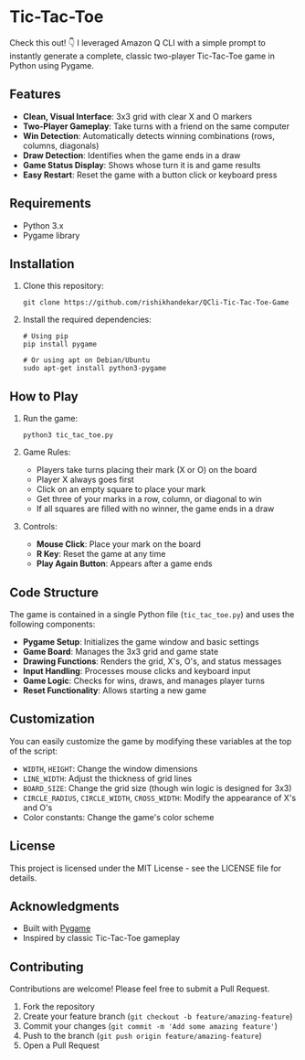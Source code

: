 # Tic-Tac-Toe

 Check this out! 👇 I leveraged Amazon Q CLI with a simple prompt to instantly generate a complete, classic two-player Tic-Tac-Toe game in Python using Pygame.

 ## Features

 - **Clean, Visual Interface**: 3x3 grid with clear X and O markers
 - **Two-Player Gameplay**: Take turns with a friend on the same computer
 - **Win Detection**: Automatically detects winning combinations (rows, columns, diagonals)
 - **Draw Detection**: Identifies when the game ends in a draw
 - **Game Status Display**: Shows whose turn it is and game results
 - **Easy Restart**: Reset the game with a button click or keyboard press

 ## Requirements

 - Python 3.x
 - Pygame library

 ## Installation

 1. Clone this repository:
    ```
    git clone https://github.com/rishikhandekar/QCli-Tic-Tac-Toe-Game
    ```

 2. Install the required dependencies:
    ```
    # Using pip
    pip install pygame

    # Or using apt on Debian/Ubuntu
    sudo apt-get install python3-pygame
    ```

 ## How to Play

 1. Run the game:
    ```
    python3 tic_tac_toe.py
    ```

 2. Game Rules:
    - Players take turns placing their mark (X or O) on the board
    - Player X always goes first
    - Click on an empty square to place your mark
    - Get three of your marks in a row, column, or diagonal to win
    - If all squares are filled with no winner, the game ends in a draw

 3. Controls:
    - **Mouse Click**: Place your mark on the board
    - **R Key**: Reset the game at any time
    - **Play Again Button**: Appears after a game ends

 ## Code Structure

 The game is contained in a single Python file (`tic_tac_toe.py`) and uses the following components:

 - **Pygame Setup**: Initializes the game window and basic settings
 - **Game Board**: Manages the 3x3 grid and game state
 - **Drawing Functions**: Renders the grid, X's, O's, and status messages
 - **Input Handling**: Processes mouse clicks and keyboard input
 - **Game Logic**: Checks for wins, draws, and manages player turns
 - **Reset Functionality**: Allows starting a new game

 ## Customization

 You can easily customize the game by modifying these variables at the top of the script:

 - `WIDTH`, `HEIGHT`: Change the window dimensions
 - `LINE_WIDTH`: Adjust the thickness of grid lines
 - `BOARD_SIZE`: Change the grid size (though win logic is designed for 3x3)
 - `CIRCLE_RADIUS`, `CIRCLE_WIDTH`, `CROSS_WIDTH`: Modify the appearance of X's and O's
 - Color constants: Change the game's color scheme

 ## License

 This project is licensed under the MIT License - see the LICENSE file for details.

 ## Acknowledgments

 - Built with [Pygame](https://www.pygame.org/)
 - Inspired by classic Tic-Tac-Toe gameplay

 ## Contributing

 Contributions are welcome! Please feel free to submit a Pull Request.

 1. Fork the repository
 2. Create your feature branch (`git checkout -b feature/amazing-feature`)
 3. Commit your changes (`git commit -m 'Add some amazing feature'`)
 4. Push to the branch (`git push origin feature/amazing-feature`)
 5. Open a Pull Request
